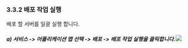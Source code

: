 ### 3.3.2 배포 작업 실행

배포 할 서버를 일괄 실행 합니다.

##### a\) 서비스 -&gt; 어플리케이션 맵 선택 -&gt; 배포 -&gt; 배포 작업 실행을 클릭합니다.![](/assets/서버생성수정.png)



